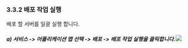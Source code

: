 ### 3.3.2 배포 작업 실행

배포 할 서버를 일괄 실행 합니다.

##### a\) 서비스 -&gt; 어플리케이션 맵 선택 -&gt; 배포 -&gt; 배포 작업 실행을 클릭합니다.![](/assets/서버생성수정.png)



